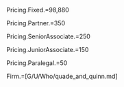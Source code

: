 Pricing.Fixed.$=$98,880

Pricing.Partner.$=$350

Pricing.SeniorAssociate.$=$250

Pricing.JuniorAssociate.$=$150

Pricing.Paralegal.$=$50

Firm.=[G/U/Who/quade_and_quinn.md]

